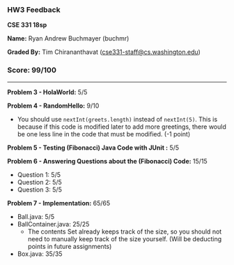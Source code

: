 ### HW3 Feedback

**CSE 331 18sp**

**Name:** Ryan Andrew Buchmayer (buchmr)

**Graded By:** Tim Chirananthavat (cse331-staff@cs.washington.edu)

### Score: 99/100
---

**Problem 3 - HolaWorld:** 5/5

**Problem 4 - RandomHello:** 9/10

- You should use `nextInt(greets.length)` instead of `nextInt(5)`. This is because if this code is modified later to add more greetings, there would be one less line in the code that must be modified. (-1 point)

**Problem 5 - Testing (Fibonacci) Java Code with JUnit :** 5/5

**Problem 6 - Answering Questions about the (Fibonacci) Code:** 15/15

- Question 1: 5/5
- Question 2: 5/5
- Question 3: 5/5

**Problem 7 - Implementation:** 65/65

- Ball.java: 5/5
- BallContainer.java: 25/25
  - The contents Set already keeps track of the size, so you should not need to manually keep track of the size yourself. (Will be deducting points in future assignments)
- Box.java: 35/35
